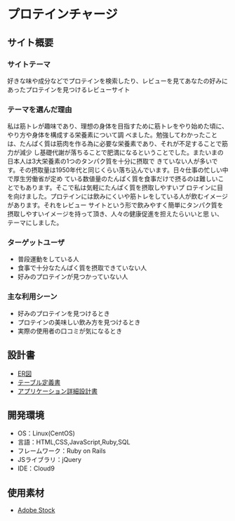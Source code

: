 # プロテインチャージ

## サイト概要
### サイトテーマ
好きな味や成分などでプロテインを検索したり、レビューを見てあなたの好みにあったプロテインを見つけるレビューサイト

### テーマを選んだ理由
私は筋トレが趣味であり、理想の身体を目指すために筋トレをやり始めた頃に、やり方や身体を構成する栄養素について調
べました。勉強してわかったことは、たんぱく質は筋肉を作る為に必要な栄養素であり、それが不足することで筋力が減少
し基礎代謝が落ちることで肥満になるということでした。またいまの日本人は3大栄養素の1つのタンパク質を十分に摂取で
きていない人が多いです。その摂取量は1950年代と同じくらい落ち込んでいます。日々仕事の忙しい中で厚生労働省が定め
ている数値量のたんぱく質を食事だけで摂るのは難しいことでもあります。そこで私は気軽にたんぱく質を摂取しやすいプ
ロテインに目を向けました。プロテインには飲みにくいや筋トレをしている人が飲むイメージがあります。それをレビュー
サイトという形で飲みやすく簡単にタンパク質を摂取しやすいイメージを持って頂き、人々の健康促進を担えたらいいと思
い、テーマにしました。

### ターゲットユーザ
* 普段運動をしている人
* 食事で十分なたんぱく質を摂取できていない人
* 好みのプロテインが見つかっていない人

### 主な利用シーン
* 好みのプロテインを見つけるとき
* プロテインの美味しい飲み方を見つけるとき
* 実際の使用者の口コミが気になるとき

## 設計書
* [ER図](https://drive.google.com/file/d/1vEoegqhWKo4VO3QsiA32KyW7oA8r_4OU/view?usp=sharing)
* [テーブル定義書](https://docs.google.com/spreadsheets/d/1T0XYZFZNXh0W4AJq29HLYqop9Ou3ukn7pvbTfvDDkTY/edit?usp=sharing)
* [アプリケーション詳細設計書](https://docs.google.com/spreadsheets/d/1C4fsFvqWCEMdZo7tjyJ2dKanfAJTeUiYuZpPyQzKvk8/edit?usp=sharing)

## 開発環境
- OS：Linux(CentOS)
- 言語：HTML,CSS,JavaScript,Ruby,SQL
- フレームワーク：Ruby on Rails
- JSライブラリ：jQuery
- IDE：Cloud9

## 使用素材
* [Adobe Stock](https://stock.adobe.com/jp/)